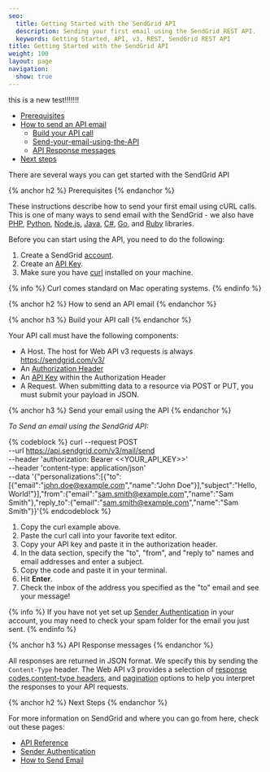 ```yaml
---
seo:
  title: Getting Started with the SendGrid API
  description: Sending your first email using the SendGrid REST API.
  keywords: Getting Started, API, v3, REST, SendGrid REST API
title: Getting Started with the SendGrid API
weight: 100
layout: page
navigation:
  show: true
---
```


this is a new test!!!!!!!

* [Prerequisites](#-Prerequisites)
* [How to send an API email](#-How-to-send-an-API-email)
  * [Build your API call](#-Build-your-API-call)
  * [Send-your-email-using-the-API](#-Send-your-email-using-the-API)
  * [API Response messages](#-API-Response-messages)
* [Next steps](#-Next-steps)

There are several ways you can get started with the SendGrid API 

{% anchor h2 %}
Prerequisites
{% endanchor %}

These instructions describe how to send your first email using cURL calls. This is one of many ways to send email with the SendGrid - we also have [PHP](https://github.com/sendgrid/sendgrid-php), [Python](https://github.com/sendgrid/sendgrid-python), [Node.js](https://github.com/sendgrid/sendgrid-nodejs), [Java](https://github.com/sendgrid/sendgrid-java), [C#](https://github.com/sendgrid/sendgrid-csharp), [Go](https://github.com/sendgrid/sendgrid-go), and [Ruby](https://github.com/sendgrid/sendgrid-ruby) libraries. 

Before you can start using the API, you need to do the following:

1. Create a SendGrid [account](https://sendgrid.com/pricing/). 
1. Create an [API Key]({{root_url}}/help-support/account-and-settings/api-keys.html). 
1. Make sure you have [curl](https://curl.haxx.se/) installed on your machine. 

{% info %}
Curl comes standard on Mac operating systems.
{% endinfo %}

{% anchor h2 %}
How to send an API email
{% endanchor %}

{% anchor h3 %}
Build your API call
{% endanchor %}

Your API call must have the following components:

* A Host. The host for Web API v3 requests is always https://sendgrid.com/v3/
* An [Authorization Header](https://sendgrid.api-docs.io/v3.0/how-to-use-the-sendgrid-v3-api/api-authentication#authorization-header)
* An [API Key]({{root_url}}/help-support/account-and-settings/api-keys.html) within the Authorization Header
* A Request. When submitting data to a resource via POST or PUT, you must submit your payload in JSON.
 
{% anchor h3 %}
Send your email using the API
{% endanchor %}

_To Send an email using the SendGrid API:_

{% codeblock %}
curl --request POST \
--url https://api.sendgrid.com/v3/mail/send \
--header 'authorization: Bearer <<YOUR_API_KEY>>' \
--header 'content-type: application/json' \
--data '{"personalizations":[{"to":[{"email":"john.doe@example.com","name":"John Doe"}],"subject":"Hello, World!"}],"from":{"email":"sam.smith@example.com","name":"Sam Smith"},"reply_to":{"email":"sam.smith@example.com","name":"Sam Smith"}}'{% endcodeblock %}

1. Copy the curl example above.
2. Paste the curl call into your favorite text editor. 
3. Copy your API key and paste it in the authorization header. 
4. In the data section, specify the "to", "from", and "reply to" names and email addresses and enter a subject.
5. Copy the code and paste it in your terminal. 
6. Hit **Enter**.
7. Check the inbox of the address you specified as the "to" email and see your message!

{% info %}
If you have not yet set up [Sender Authentication]({{root_url}}/help-support/getting-started/how-to-set-up-domain-authentication.html) in your account, you may need to check your spam folder for the email you just sent. 
{% endinfo %}

{% anchor h3 %}
API Response messages
{% endanchor %}

All responses are returned in JSON format. We specify this by sending the ``Content-Type`` header. The Web API v3 provides a selection of [response codes](https://sendgrid.api-docs.io/v3.0/how-to-use-the-sendgrid-v3-api/api-responses#status-codes),[content-type headers](https://sendgrid.api-docs.io/v3.0/how-to-use-the-sendgrid-v3-api/api-responses#content-type-header), and [pagination](https://sendgrid.api-docs.io/v3.0/how-to-use-the-sendgrid-v3-api/api-responses#pagination) options to help you interpret the responses to your API requests.

{% anchor h2 %}
Next Steps
{% endanchor %}

For more information on SendGrid and where you can go from here, check out these pages:

- [API Reference]({{root_url}}/API_Reference/api_v3.html)
- [Sender Authentication]({{root_url}}/help-support/getting-started/how-to-set-up-domain-authentication.html)
- [How to Send Email]({{root_url}}/help-support/getting-started/how-to-send-email.html)
